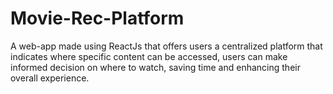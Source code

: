 # Movie-Rec-Platform
A web-app made using ReactJs that offers users a centralized platform that indicates where specific content can 
be accessed, users can make informed decision on where to watch, saving time and enhancing their overall 
experience.



